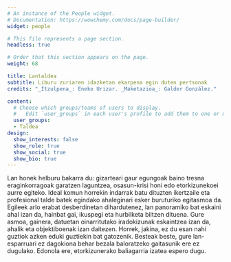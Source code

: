```yaml
---
# An instance of the People widget.
# Documentation: https://wowchemy.com/docs/page-builder/
widget: people

# This file represents a page section.
headless: true

# Order that this section appears on the page.
weight: 68

title: Lantaldea
subtitle: Liburu zuriaren idazketan ekarpena egin duten pertsonak
credits: "_Itzulpena_: Eneko Urizar. _Maketazioa_: Galder González."

content:
  # Choose which groups/teams of users to display.
  #   Edit `user_groups` in each user's profile to add them to one or more of these groups.
  user_groups:
  - Taldea
design:
  show_interests: false
  show_role: true
  show_social: true
  show_bio: true
---
```


Lan honek helburu bakarra du: gizarteari gaur egungoak baino tresna eraginkorragoak garatzen laguntzea, osasun-krisi honi edo etorkizunekoei aurre egiteko. Ideal komun horrekin indarrak batu dituzten ikertzaile eta profesional talde batek egindako ahaleginari esker buruturiko egitasmoa da. Egileek arlo erabat desberdinetan dihardutenez, lan panoramiko bat eskaini ahal izan da, hainbat gai, ikuspegi eta hurbilketa biltzen dituena. Gure asmoa, gainera, datuetan oinarritutako iradokizunak eskaintzea izan da, ahalik eta objektiboenak izan daitezen. Horrek, jakina, ez du esan nahi guztiok azken eduki guztiekin bat gatozenik. Besteak beste, gure lan-esparruari ez dagokiona behar bezala baloratzeko gaitasunik ere ez dugulako. Edonola ere, etorkizunerako baliagarria izatea espero dugu.